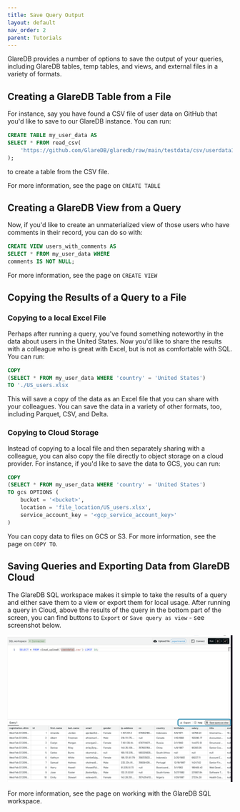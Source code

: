 ```yaml
---
title: Save Query Output
layout: default
nav_order: 2
parent: Tutorials
---
```


GlareDB provides a number of options to save the output of your queries,
including GlareDB tables, temp tables, and views, and external files in a
variety of formats.

## Creating a GlareDB Table from a File

For instance, say you have found a CSV file of user data on GitHub that you'd like
to save to our GlareDB instance. You can run:

```sql
CREATE TABLE my_user_data AS
SELECT * FROM read_csv(
    'https://github.com/GlareDB/glaredb/raw/main/testdata/csv/userdata1.csv'
);
```

to create a table from the CSV file.

<!--TODO: add link below -->
For more information, see the page on `CREATE TABLE`

## Creating a GlareDB View from a Query

Now, if you'd like to create an unmaterialized view of those users who have
comments in their record, you can do so with:

```sql
CREATE VIEW users_with_comments AS
SELECT * FROM my_user_data WHERE 
comments IS NOT NULL;
```

<!--TODO: add link below -->
For more information, see the page on `CREATE VIEW`

## Copying the Results of a Query to a File

### Copying to a local Excel File

Perhaps after running a query, you've found something noteworthy in the data
about users in the United States. Now you'd like to share the results with a
colleague who is great with Excel, but is not as comfortable with SQL. You can
run:

```sql
COPY
(SELECT * FROM my_user_data WHERE 'country' = 'United States')
TO './US_users.xlsx
```

This will save a copy of the data as an Excel file that you can share with your
colleagues. You can save the data in a variety of other formats, too, including
Parquet, CSV, and Delta.

### Copying to Cloud Storage

Instead of copying to a local file and then separately sharing with a
colleague, you can also copy the file directly to object storage on a cloud
provider. For instance, if you'd like to save the data to GCS, you can run:

```sql
COPY
(SELECT * FROM my_user_data WHERE 'country' = 'United States')
TO gcs OPTIONS (
    bucket = '<bucket>',
    location = 'file_location/US_users.xlsx',
    service_account_key = '<gcp_service_account_key>'
)
```

<!--TODO: add link below -->
You can copy data to files on GCS or S3. For more information, see the page on
`COPY TO`.

## Saving Queries and Exporting Data from GlareDB Cloud

The GlareDB SQL workspace makes it simple to take the results of a query and
either save them to a view or export them for local usage. After running a
query in Cloud, above the results of the query in the bottom part of the
screen, you can find buttons to `Export` or `Save query as view` - see
screenshot below.  

![Save query output from GlareDB Cloud]

<!--TODO: add link below -->
For more information, see the page on working with the GlareDB SQL workspace.

[Save query output from GlareDB Cloud]: /assets/images/tutorials/saving-queries-and-exporting-data-from-glaredb-cloud.png
